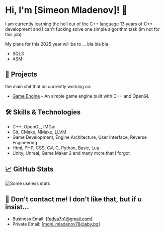 # Hi, I'm [Simeon Mladenov]! 👋

I am currently learning the hell out of the C++ language
13 years of C++ development and I can't fucking solve one simple algorithm task (im not for this job)

My plans for this 2025 year will be to ... bla bla bla
- SQL3
- ASM

## 🚀 Projects
the main shit that im currently working on:
- [Game Engine](https://github.com/simo8902/idk) - An simple game engine built with C++ and OpenGL

## 🛠️ Skills & Technologies
- C++, OpenGL, IMGui
- Git, CMake, NMake, LLVM
- Game Development, Engine Architecture, User Interface, Reverse Engineering
- Html, PHP, CSS, C#, C, Python, Basic, Lua 
- Unity, Unreal, Game Maker 2 and many more that I forgot

## 📈 GitHub Stats
![Some useless stats](https://github-readme-stats.vercel.app/api/top-langs/?username=simo8902&theme=buefy&show_icons=true&hide_border=true&layout=compact)

## 💬 Don't contact me! I don't like that, but if u insist...
- Business Email: [fedya7h1@gmail.com]
- Private Email: [moni_mladenov78@abv.bg]

